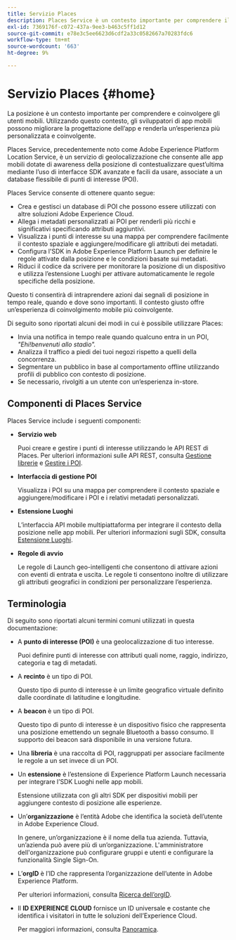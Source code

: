 ```yaml
---
title: Servizio Places
description: Places Service è un contesto importante per comprendere il coinvolgimento degli utenti di dispositivi mobili. Utilizzando questo contesto, gli sviluppatori di app mobili possono migliorare la progettazione dell’app e renderla un’esperienza più personalizzata e coinvolgente.
exl-id: 7369176f-c072-437a-9ee3-b463c5ff1d12
source-git-commit: e78e3c5ee6623d6cdf2a33c0582667a70283fdc6
workflow-type: tm+mt
source-wordcount: '663'
ht-degree: 9%

---
```


# Servizio Places {#home}

La posizione è un contesto importante per comprendere e coinvolgere gli utenti mobili. Utilizzando questo contesto, gli sviluppatori di app mobili possono migliorare la progettazione dell’app e renderla un’esperienza più personalizzata e coinvolgente.

Places Service, precedentemente noto come Adobe Experience Platform Location Service, è un servizio di geolocalizzazione che consente alle app mobili dotate di awareness della posizione di contestualizzare quest’ultima mediante l’uso di interfacce SDK avanzate e facili da usare, associate a un database flessibile di punti di interesse (POI).

Places Service consente di ottenere quanto segue:

* Crea e gestisci un database di POI che possono essere utilizzati con altre soluzioni Adobe Experience Cloud.
* Allega i metadati personalizzati ai POI per renderli più ricchi e significativi specificando attributi aggiuntivi.
* Visualizza i punti di interesse su una mappa per comprendere facilmente il contesto spaziale e aggiungere/modificare gli attributi dei metadati.
* Configura l&#39;SDK in Adobe Experience Platform Launch per definire le regole attivate dalla posizione e le condizioni basate sui metadati.
* Riduci il codice da scrivere per monitorare la posizione di un dispositivo e utilizza l’estensione Luoghi per attivare automaticamente le regole specifiche della posizione.

Questo ti consentirà di intraprendere azioni dai segnali di posizione in tempo reale, quando e dove sono importanti. Il contesto giusto offre un’esperienza di coinvolgimento mobile più coinvolgente.

Di seguito sono riportati alcuni dei modi in cui è possibile utilizzare Places:

* Invia una notifica in tempo reale quando qualcuno entra in un POI, *&quot;Ehi!benvenuti allo stadio&quot;.*
* Analizza il traffico a piedi dei tuoi negozi rispetto a quelli della concorrenza.
* Segmentare un pubblico in base al comportamento offline utilizzando profili di pubblico con contesto di posizione.
* Se necessario, rivolgiti a un utente con un’esperienza in-store.

## Componenti di Places Service

Places Service include i seguenti componenti:

* **Servizio web**

  Puoi creare e gestire i punti di interesse utilizzando le API REST di Places. Per ulteriori informazioni sulle API REST, consulta [Gestione librerie](/help/web-service-api/api-usage/manage-libraries/manage-libraries.md) e [Gestire i POI](/help/web-service-api/api-usage/manage-pois/manage-pois.md).

* **Interfaccia di gestione POI**

  Visualizza i POI su una mappa per comprendere il contesto spaziale e aggiungere/modificare i POI e i relativi metadati personalizzati.

* **Estensione Luoghi**

  L’interfaccia API mobile multipiattaforma per integrare il contesto della posizione nelle app mobili. Per ulteriori informazioni sugli SDK, consulta [Estensione Luoghi](/help/places-ext-aep-sdks/places-extension/places-extension.md).

* **Regole di avvio**

  Le regole di Launch geo-intelligenti che consentono di attivare azioni con eventi di entrata e uscita. Le regole ti consentono inoltre di utilizzare gli attributi geografici in condizioni per personalizzare l’esperienza.

## Terminologia

Di seguito sono riportati alcuni termini comuni utilizzati in questa documentazione:

* A **punto di interesse (POI)** è una geolocalizzazione di tuo interesse.

  Puoi definire punti di interesse con attributi quali nome, raggio, indirizzo, categoria e tag di metadati.

* A **recinto** è un tipo di POI.

  Questo tipo di punto di interesse è un limite geografico virtuale definito dalle coordinate di latitudine e longitudine.

* A **beacon** è un tipo di POI.

  Questo tipo di punto di interesse è un dispositivo fisico che rappresenta una posizione emettendo un segnale Bluetooth a basso consumo. Il supporto dei beacon sarà disponibile in una versione futura.

* Una **libreria** è una raccolta di POI, raggruppati per associare facilmente le regole a un set invece di un POI.

* Un **estensione** è l’estensione di Experience Platform Launch necessaria per integrare l’SDK Luoghi nelle app mobili.

  Estensione utilizzata con gli altri SDK per dispositivi mobili per aggiungere contesto di posizione alle esperienze.

* Un’**organizzazione** è l’entità Adobe che identifica la società dell’utente in Adobe Experience Cloud.

  In genere, un’organizzazione è il nome della tua azienda. Tuttavia, un’azienda può avere più di un’organizzazione. L&#39;amministratore dell&#39;organizzazione può configurare gruppi e utenti e configurare la funzionalità Single Sign-On.

* L’**orgID** è l’ID che rappresenta l’organizzazione dell’utente in Adobe Experience Platform.

  Per ulteriori informazioni, consulta [Ricerca dell’orgID](https://forums.adobe.com/thread/2339895).

* Il **ID EXPERIENCE CLOUD** fornisce un ID universale e costante che identifica i visitatori in tutte le soluzioni dell’Experience Cloud.

  Per maggiori informazioni, consulta [Panoramica](https://experienceleague.adobe.com/docs/id-service/using/intro/overview.html?lang=it).

